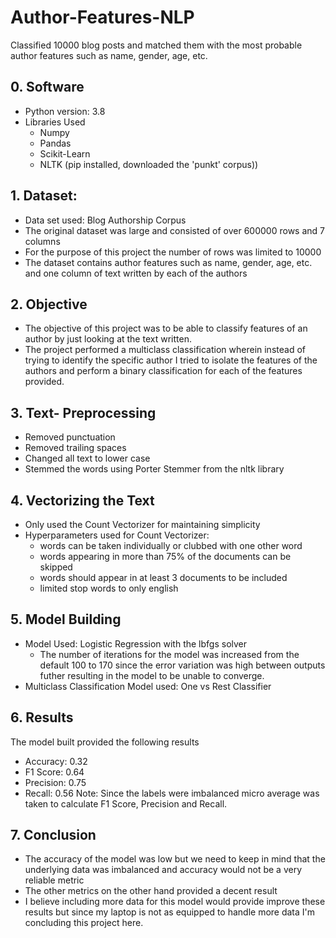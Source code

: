 # Author-Features-NLP
Classified 10000 blog posts and matched them with the most probable author features such as name, gender, age, etc.
## 0. Software
-  Python version: 3.8
-  Libraries Used
    - Numpy
    - Pandas
    - Scikit-Learn
    - NLTK (pip installed, downloaded the 'punkt' corpus))   
## 1. Dataset: 
- Data set used: Blog Authorship Corpus
- The original dataset was large and consisted of over 600000 rows and 7 columns
- For the purpose of this project the number of rows was limited to 10000
- The dataset contains author features such as name, gender, age, etc. and one column of text written by each of the authors
## 2. Objective
- The objective of this project was to be able to classify features of an author by just looking at the text written.
- The project performed a multiclass classification wherein instead of trying to identify the specific author I tried to isolate the features of the authors and perform a binary classification for each of the features provided.
## 3. Text- Preprocessing
- Removed punctuation
- Removed trailing spaces
- Changed all text to lower case
- Stemmed the words using Porter Stemmer from the nltk library
## 4. Vectorizing the Text
- Only used the Count Vectorizer for maintaining simplicity
- Hyperparameters used for Count Vectorizer:
    - words can be taken individually or clubbed with one other word
    - words appearing in more than 75% of the documents can be skipped
    - words should appear in at least 3 documents to be included
    - limited stop words to only english
## 5. Model Building
- Model Used: Logistic Regression with the lbfgs solver
    - The number of iterations for the model was increased from the default 100 to 170 since the error variation was high between outputs futher resulting in the model to be unable to converge. 
- Multiclass Classification Model used: One vs Rest Classifier
## 6. Results
The model built provided the following results
- Accuracy:  0.32
- F1 Score:  0.64
- Precision:  0.75
- Recall:  0.56
Note: Since the labels were imbalanced micro average was taken to calculate F1 Score, Precision and Recall.

## 7. Conclusion
- The accuracy of the model was low but we need to keep in mind that the underlying data was imbalanced and accuracy would not be a very reliable metric
- The other metrics on the other hand provided a decent result 
- I believe including more data for this model would provide improve these results but since my laptop is not as equipped to handle more data I'm concluding this project here.

